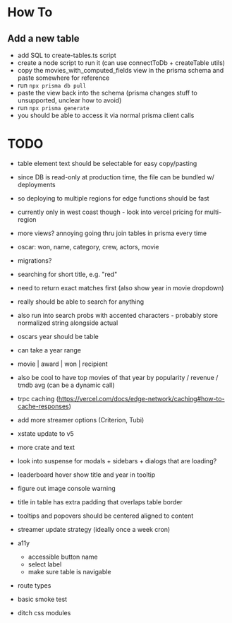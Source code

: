# How To

## Add a new table

- add SQL to create-tables.ts script
- create a node script to run it (can use connectToDb + createTable utils)
- copy the movies_with_computed_fields view in the prisma schema and paste somewhere for reference
- run `npx prisma db pull`
- paste the view back into the schema (prisma changes stuff to unsupported, unclear how to avoid)
- run `npx prisma generate`
- you should be able to access it via normal prisma client calls

# TODO

- table element text should be selectable for easy copy/pasting

- since DB is read-only at production time, the file can be bundled w/ deployments
- so deploying to multiple regions for edge functions should be fast
- currently only in west coast though - look into vercel pricing for multi-region

- more views? annoying going thru join tables in prisma every time
- oscar: won, name, category, crew, actors, movie

- migrations?

- searching for short title, e.g. "red"
- need to return exact matches first (also show year in movie dropdown)
- really should be able to search for anything
- also run into search probs with accented characters - probably store normalized string alongside actual

- oscars year should be table
- can take a year range
- movie | award | won | recipient
- also be cool to have top movies of that year by popularity / revenue / tmdb avg (can be a dynamic call)

- trpc caching (https://vercel.com/docs/edge-network/caching#how-to-cache-responses)
- add more streamer options (Criterion, Tubi)
- xstate update to v5
- more crate and text
- look into suspense for modals + sidebars + dialogs that are loading?
- leaderboard hover show title and year in tooltip
- figure out image console warning
- title in table has extra padding that overlaps table border
- tooltips and popovers should be centered aligned to content
- streamer update strategy (ideally once a week cron)
- a11y
  - accessible button name
  - select label
  - make sure table is navigable
- route types
- basic smoke test
- ditch css modules
